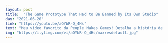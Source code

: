 ```yaml
---
layout: post
title:  "The Game Prototype That Had to Be Banned by Its Own Studio"
day: "2021-06-20"
link: "https://youtu.be/aOYbR-Q_4Hs"
text: "Meu vídeo favorito da People Makes Games! Detalha a história de quando um protótipo de um jogo multiplayer acabou gerando vários conflitos internos dentro da empresa. Único canal que eu já apoiei no Patreon."
img: "https://i.ytimg.com/vi/aOYbR-Q_4Hs/maxresdefault.jpg"
---
```

